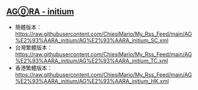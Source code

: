 ## [AG⓪RA - initium](https://rsshub.app/agora0/initium)
- 簡體版本：https://raw.githubusercontent.com/ChiesiMario/My_Rss_Feed/main/AG%E2%93%AARA_initium/AG%E2%93%AARA_initium_SC.xml
- 台灣繁體版本：https://raw.githubusercontent.com/ChiesiMario/My_Rss_Feed/main/AG%E2%93%AARA_initium/AG%E2%93%AARA_initium_TC.xml
- 香港繁體版本：https://raw.githubusercontent.com/ChiesiMario/My_Rss_Feed/main/AG%E2%93%AARA_initium/AG%E2%93%AARA_initium_HK.xml